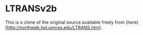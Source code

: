 # LTRANSv2b

This is a clone of the original source available freely from (here)[http://northweb.hpl.umces.edu/LTRANS.htm].
